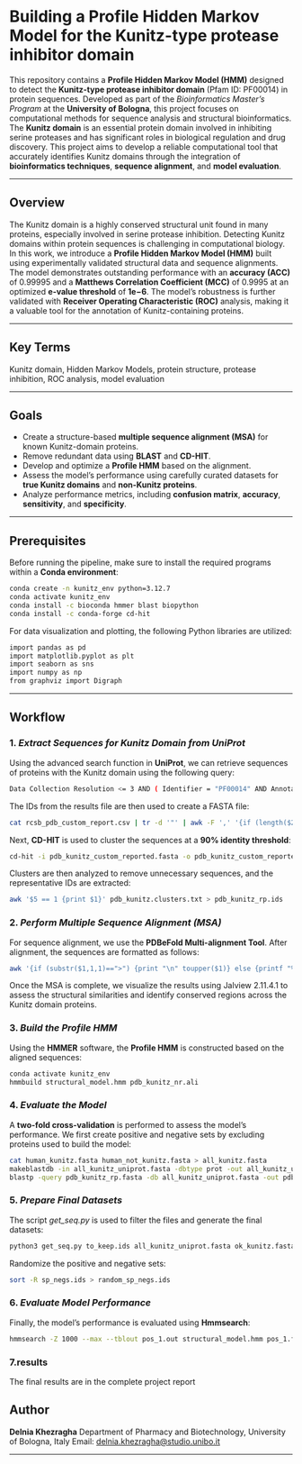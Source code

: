 

# Building a Profile Hidden Markov Model for the Kunitz-type protease inhibitor domain 

This repository contains a **Profile Hidden Markov Model (HMM)** designed to detect the **Kunitz-type protease inhibitor domain** (Pfam ID: PF00014) in protein sequences. Developed as part of the *Bioinformatics Master’s Program* at the **University of Bologna**, this project focuses on computational methods for sequence analysis and structural bioinformatics.
The **Kunitz domain** is an essential protein domain involved in inhibiting serine proteases and has significant roles in biological regulation and drug discovery. This project aims to develop a reliable computational tool that accurately identifies Kunitz domains through the integration of **bioinformatics techniques**, **sequence alignment**, and **model evaluation**.

---

## Overview

The Kunitz domain is a highly conserved structural unit found in many proteins, especially involved in serine protease inhibition. Detecting Kunitz domains within protein sequences is challenging in computational biology. In this work, we introduce a **Profile Hidden Markov Model (HMM)** built using experimentally validated structural data and sequence alignments. The model demonstrates outstanding performance with an **accuracy (ACC)** of 0.99995 and a **Matthews Correlation Coefficient (MCC)** of 0.9995 at an optimized **e-value threshold** of **1e−6**. The model’s robustness is further validated with **Receiver Operating Characteristic (ROC)** analysis, making it a valuable tool for the annotation of Kunitz-containing proteins.

---

## Key Terms

Kunitz domain, Hidden Markov Models, protein structure, protease inhibition, ROC analysis, model evaluation

---

## Goals

* Create a structure-based **multiple sequence alignment (MSA)** for known Kunitz-domain proteins.
* Remove redundant data using **BLAST** and **CD-HIT**.
* Develop and optimize a **Profile HMM** based on the alignment.
* Assess the model’s performance using carefully curated datasets for **true Kunitz domains** and **non-Kunitz proteins**.
* Analyze performance metrics, including **confusion matrix**, **accuracy**, **sensitivity**, and **specificity**.

---

## Prerequisites

Before running the pipeline, make sure to install the required programs within a **Conda environment**:

```bash
conda create -n kunitz_env python=3.12.7
conda activate kunitz_env
conda install -c bioconda hmmer blast biopython
conda install -c conda-forge cd-hit
```

For data visualization and plotting, the following Python libraries are utilized:

```bash
import pandas as pd
import matplotlib.pyplot as plt
import seaborn as sns
import numpy as np
from graphviz import Digraph
```

---

## Workflow



### 1. *Extract Sequences for Kunitz Domain from UniProt*

Using the advanced search function in **UniProt**, we can retrieve sequences of proteins with the Kunitz domain using the following query:

```bash
Data Collection Resolution <= 3 AND ( Identifier = "PF00014" AND Annotation Type = "Pfam" ) AND Polymer Entity Sequence Length <= 80 AND Polymer Entity Sequence Length >= 50
```

The IDs from the results file are then used to create a FASTA file:

```bash
cat rcsb_pdb_custom_report.csv | tr -d '"' | awk -F ',' '{if (length($2)>0) {name=$2}; print name ,$3,$4,$5}' | grep PF00014 | awk '{print ">"$1"_"$3; print $2}' > pdb_kunitz_custom_reported.fasta
```

Next, **CD-HIT** is used to cluster the sequences at a **90% identity threshold**:

```bash
cd-hit -i pdb_kunitz_custom_reported.fasta -o pdb_kunitz_custom_reported.clstr -c 0.9
```

Clusters are then analyzed to remove unnecessary sequences, and the representative IDs are extracted:

```bash
awk '$5 == 1 {print $1}' pdb_kunitz.clusters.txt > pdb_kunitz_rp.ids
```

### 2. *Perform Multiple Sequence Alignment (MSA)*

For sequence alignment, we use the **PDBeFold Multi-alignment Tool**. After alignment, the sequences are formatted as follows:

```bash
awk '{if (substr($1,1,1)==">") {print "\n" toupper($1)} else {printf "%s", toupper($1)}}'> pdb_kunitz_nr.ali
```
Once the MSA is complete, we visualize the results using Jalview 2.11.4.1 to assess the structural similarities and identify conserved regions across the Kunitz domain proteins.
### 3. *Build the Profile HMM*

Using the **HMMER** software, the **Profile HMM** is constructed based on the aligned sequences:

```bash
conda activate kunitz_env
hmmbuild structural_model.hmm pdb_kunitz_nr.ali
```

### 4. *Evaluate the Model*

A **two-fold cross-validation** is performed to assess the model’s performance. We first create positive and negative sets by excluding proteins used to build the model:

```bash
cat human_kunitz.fasta human_not_kunitz.fasta > all_kunitz.fasta
makeblastdb -in all_kunitz_uniprot.fasta -dbtype prot -out all_kunitz_uniprot.fasta
blastp -query pdb_kunitz_rp.fasta -db all_kunitz_uniprot.fasta -out pdb_kunitz_nr_23.blast -outfmt 7
```

### 5. *Prepare Final Datasets*

The script *get\_seq.py* is used to filter the files and generate the final datasets:

```bash
python3 get_seq.py to_keep.ids all_kunitz_uniprot.fasta ok_kunitz.fasta
```

Randomize the positive and negative sets:

```bash
sort -R sp_negs.ids > random_sp_negs.ids
```

### 6. *Evaluate Model Performance*

Finally, the model’s performance is evaluated using **Hmmsearch**:

```bash
hmmsearch -Z 1000 --max --tblout pos_1.out structural_model.hmm pos_1.fasta
```
### 7.results
The final results are in the complete project report




## Author

**Delnia Khezragha**
Department of Pharmacy and Biotechnology, University of Bologna, Italy
Email: [delnia.khezragha@studio.unibo.it](mailto:delnia.khezragha@studio.unibo.it)

---



